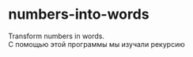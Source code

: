 numbers-into-words
==================

Transform numbers in words.<br>
С помощью этой программы мы изучали рекурсию
